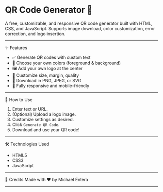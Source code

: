 # QR Code Generator 🧾

A free, customizable, and responsive QR code generator built with HTML, CSS, and JavaScript. Supports image download, color customization, error correction, and logo insertion.

---

✨ Features
- ✅ Generate QR codes with custom text
- 🎨 Choose your own colors (foreground & background)
- 🖼️ Add your own logo at the center
- 📐 Customize size, margin, quality
- 📁 Download in PNG, JPEG, or SVG
- 📱 Fully responsive and mobile-friendly

---

🚀 How to Use
1. Enter text or URL.
2. (Optional) Upload a logo image.
3. Customize settings as desired.
4. Click `Generate QR Code`.
5. Download and use your QR code!

---

 🛠️ Technologies Used
- HTML5
- CSS3
- JavaScript

---

🙌 Credits
Made with ❤️ by Michael Entera

---